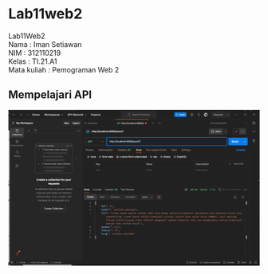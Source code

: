 # Lab11web2
Lab11Web2\
Nama : Iman Setiawan\
NIM : 312110219\
Kelas : TI.21.A1\
Mata kuliah : Pemograman Web 2

## Mempelajari API
![](ss/ss1.png)

